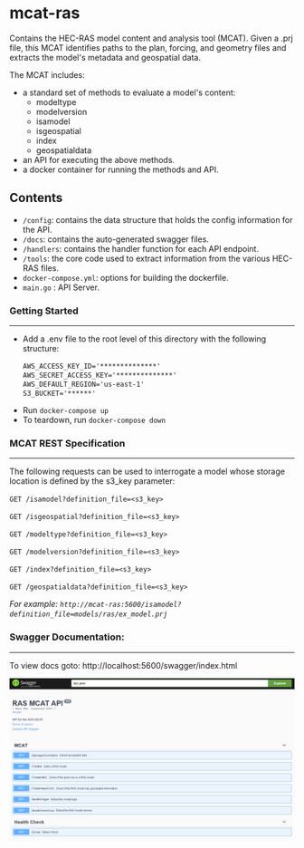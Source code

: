 # mcat-ras
Contains the HEC-RAS model content and analysis tool (MCAT). Given a .prj file, this MCAT identifies paths to the plan, forcing, and geometry files and extracts the model's metadata and geospatial data.

The MCAT includes:
- a standard set of methods to evaluate a model's content:
	- modeltype
    - modelversion
    - isamodel
    - isgeospatial
	- index
	- geospatialdata
- an API for executing the above methods.
- a docker container for running the methods and API.


## Contents  
- `/config`: contains the data structure that holds the config information for the API.
- `/docs`: contains the auto-generated swagger files.
- `/handlers`: contains the handler function for each API endpoint.
- `/tools`: the core code used to extract information from the various HEC-RAS files.
- `docker-compose.yml`: options for building the dockerfile.
- `main.go` : API Server.


### Getting Started
---

- Add a .env file to the root level of this directory with the following structure:
    ```
    AWS_ACCESS_KEY_ID='**************'
    AWS_SECRET_ACCESS_KEY='**************'
    AWS_DEFAULT_REGION='us-east-1'
    S3_BUCKET='******'
    ```
- Run `docker-compose up`
- To teardown, run `docker-compose down`


### MCAT REST Specification
---
The following requests can be used to interrogate a model whose storage location is defined by the s3_key parameter:

`GET /isamodel?definition_file=<s3_key>`

`GET /isgeospatial?definition_file=<s3_key>`

`GET /modeltype?definition_file=<s3_key>`

`GET /modelversion?definition_file=<s3_key>`

`GET /index?definition_file=<s3_key>`

`GET /geospatialdata?definition_file=<s3_key>`


*For example: `http://mcat-ras:5600/isamodel?definition_file=models/ras/ex_model.prj`*


### Swagger Documentation:

---

To view docs goto: http://localhost:5600/swagger/index.html


![](docs/swagger_image.png)